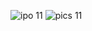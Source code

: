 ![ipo 11](https://github.com/user-attachments/assets/4eb3c76c-29ce-4520-8802-32a8e3710adb)
![pics 11](https://github.com/user-attachments/assets/4ea32ad6-feda-41d4-8f37-57a7868eee2e)
